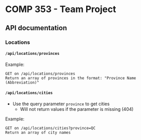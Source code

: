 # COMP 353 - Team Project

## API documentation

### Locations

#### ``/api/locations/provinces``
Example:
```
GET on /api/locations/provinces
Return an array of provinces in the format: "Province Name (Abbreviation)"
```

#### ``/api/locations/cities``
* Use the query parameter ``province`` to get cities
	* Will not return values if the parameter is missing (404)

Example:
```
GET on /api/locations/cities?province=QC
Return an array of city names
```
